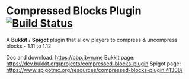 # Compressed Blocks Plugin [![Build Status](https://travis-ci.org/Joffrey4/CompressedBlocksPlugin.svg?branch=master)](https://travis-ci.org/Joffrey4/CompressedBlocksPlugin)

A **Bukkit** / **Spigot** plugin that allow players to compress & uncompress blocks - 1.11 to 1.12

Doc and download: https://cbp.jbvn.me
Bukkit page: https://dev.bukkit.org/projects/compressed-blocks-plugin
Spigot page: https://www.spigotmc.org/resources/compressed-blocks-plugin.41308/

